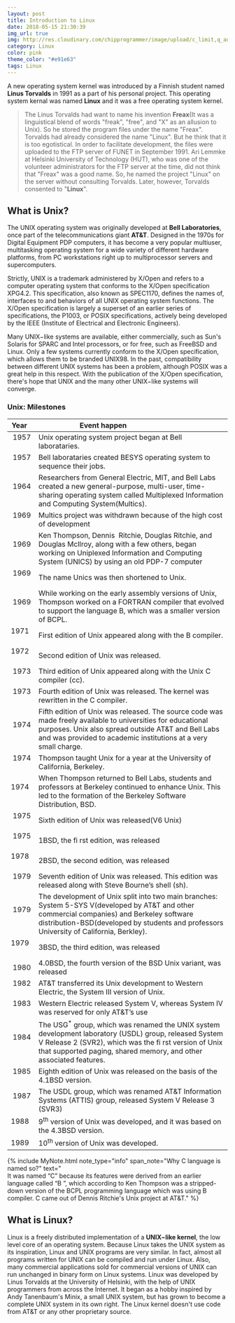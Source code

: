 ```yaml
---
layout: post
title: Introduction to Linux
date: 2018-05-15 21:30:39
img_url: true
img: http://res.cloudinary.com/chipprogrammer/image/upload/c_limit,q_auto:low,w_668/v1526404917/blog/image_w8zcid.png
category: Linux
color: pink
theme_color: "#e91e63"
tags: Linux
---
```


A new operating system kernel was introduced by a Finnish student named **Linus Torvalds** in 1991 as a part of his personal project. This operating system kernal was named **Linux** and it was a free operating system kernel. 
> The Linus Torvalds had want to name his invention **Freax**(It was a linguistical blend of words "freak", "free", and "X" as an allusion to Unix). So he stored the program files under the name "Freax". Torvalds had already considered the name "Linux". But he think that it is too egotistical. In order to facilitate development, the files were uploaded to the FTP server of FUNET in September 1991. Ari Lemmke at Helsinki University of Technology (HUT), who was one of the volunteer administrators for the FTP server at the time, did not think that "Freax" was a good name. So, he named the project "Linux" on the server without consulting Torvalds. Later, however, Torvalds consented to "**Linux**".

## What is Unix?

The UNIX operating system was originally developed at **Bell Laboratories**, once part of the
telecommunications giant **AT&T**. Designed in the 1970s for Digital Equipment PDP computers, it has
become a very popular multiuser, multitasking operating system for a wide variety of different hardware
platforms, from PC workstations right up to multiprocessor servers and supercomputers.

Strictly, UNIX is a trademark administered by X/Open and refers to a computer operating system that
conforms to the X/Open specification XPG4.2. This specification, also known as SPEC1170, defines the
names of, interfaces to and behaviors of all UNIX operating system functions. The X/Open specification is
largely a superset of an earlier series of specifications, the P1003, or POSIX specifications, actively being
developed by the IEEE (Institute of Electrical and Electronic Engineers).

Many UNIX−like systems are available, either commercially, such as Sun's Solaris for SPARC and Intel
processors, or for free, such as FreeBSD and Linux. Only a few systems currently conform to the X/Open
specification, which allows them to be branded UNIX98. In the past, compatibility between different UNIX
systems has been a problem, although POSIX was a great help in this respect. With the publication of the
X/Open specification, there's hope that UNIX and the many other UNIX−like systems will converge.

### Unix: Milestones

|  Year  |           Event happen                                          |
|--------|-----------------------------------------------------------------|
|  1957  | Unix operating system project began at Bell laborataries.       |
|  1957  | Bell laborataries created BESYS operating system to sequence their jobs.|
|  1964  | Researchers from General Electric, MIT, and Bell Labs created a new general-purpose, multi-user, time-sharing operating system called Multiplexed Information and Computing System(Multics).
|  1969  | Multics project was withdrawn because of the high cost of development |
|  1969  |  Ken Thompson, Dennis  Ritchie, Douglas Ritchie, and Douglas Mcllroy, along with a few others, began working on Uniplexed Information and Computing System (UNICS) by using an old PDP-7 computer |
|  1969  | The name Unics was then shortened to Unix. |
|  1969  | While working on the early assembly versions of Unix, Thompson worked on a FORTRAN compiler that evolved to support the language B, which was a smaller version of BCPL. |
|  1971  | First edition of Unix appeared along with the B compiler. |
|  1972  | Second edition of Unix was released. |
|  1973  | Third edition of Unix appeared along with the Unix C compiler (cc). |
|  1973  | Fourth edition of Unix was released. The kernel was rewritten in the C compiler. |
|  1974  | Fifth edition of Unix was released. The source code was made freely available to universities for educational purposes. Unix also spread outside AT&T and Bell Labs and was provided to academic institutions at a very small charge. |
|  1974  | Thompson taught Unix for a year at the University of California, Berkeley. |
|  1974  | When Thompson returned to Bell Labs, students and professors at Berkeley continued to enhance Unix. This led to the formation of the Berkeley Software Distribution, BSD. |
|  1975  | Sixth edition of Unix was released(V6 Unix) |
|  1975  | 1BSD, the fi rst edition, was released |
|  1978  | 2BSD, the second edition, was released |
|  1979  | Seventh edition of Unix was released. This edition was released along with Steve Bourne’s shell (sh). |
|  1979  | The development of Unix split into two main branches: System 5-SYS V(developed by AT&T and other commercial companies) and Berkeley software distribution-BSD(developed by students and professors University of California, Berkley). |
|  1979  |  3BSD, the third edition, was released |
|  1980  | 4.0BSD, the fourth version of the BSD Unix variant, was released |
|  1982  | AT&T transferred its Unix development to Western Electric, the System III version of Unix. |
|  1983  | Western Electric released System V, whereas System IV was reserved for only AT&T’s use |
|  1984  | The USG<sup>*</sup> group, which was renamed the UNIX system development laboratory (USDL) group, released System V Release 2 (SVR2), which was the fi rst version of Unix that supported paging, shared memory, and other associated features. |
|  1985  | Eighth edition of Unix was released on the basis of the 4.1BSD version. |
|  1987  | The USDL group, which was renamed AT&T Information Systems (ATTIS) group, released System V Release 3 (SVR3) |
|  1988  | 9<sup>th</sup> version of Unix was developed, and it was based on the 4.3BSD version. |
|  1989  | 10<sup>th</sup> version of Unix was developed. |

{% include MyNote.html note_type="info" span_note="Why C language is named so?" text="<br />It was named &#8220;C&#8221; because its features were derived from an earlier language called &#8220;B &#8221;, which according to Ken Thompson was a stripped-down version of the BCPL programming language which was using B compiler. C came out of Dennis Ritchie's Unix project at AT&T." %}

## What is Linux?
Linux is a freely distributed implementation of a **UNIX−like kernel**, the low level
core of an operating system. Because Linux takes the UNIX system as its inspiration, Linux and UNIX programs are very similar. In fact, almost all programs written for UNIX can be compiled and run under Linux. Also, many commercial applications sold for commercial versions of UNIX can run unchanged in binary form on Linux systems. Linux was developed by Linus Torvalds at the University of Helsinki, with the help of UNIX programmers from across the Internet. It began as a hobby inspired by Andy Tanenbaum's Minix, a small UNIX system, but has grown to become a complete UNIX system in its own right. The Linux kernel doesn't use code from AT&T or any other proprietary source.

